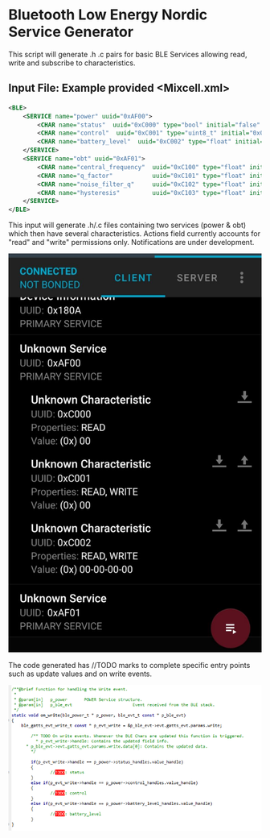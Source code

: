 # Bluetooth Low Energy Nordic Service Generator
This script will generate .h .c pairs for basic BLE Services allowing read, write and subscribe to characteristics.

## Input File: Example provided <Mixcell.xml>
```xml
<BLE>
    <SERVICE name="power" uuid="0xAF00">
        <CHAR name="status"  uuid="0xC000" type="bool" initial="false" actions="r"></CHAR>
        <CHAR name="control"  uuid="0xC001" type="uint8_t" initial="0x00" actions="rw"></CHAR>
        <CHAR name="battery_level"  uuid="0xC002" type="float" initial="0.0" actions="rw"></CHAR>
    </SERVICE>
    <SERVICE name="obt" uuid="0xAF01">
        <CHAR name="central_frequency"  uuid="0xC100" type="float" initial="1000.0" actions="rw"></CHAR>
        <CHAR name="q_factor"           uuid="0xC101" type="float" initial="10.0"   actions="rw"></CHAR>
        <CHAR name="noise_filter_q"     uuid="0xC102" type="float" initial="10.0"   actions="rw"></CHAR>
        <CHAR name="hysteresis"         uuid="0xC103" type="float" initial="10.0"   actions="rw"></CHAR>
    </SERVICE>
</BLE>
```
This input will generate .h/.c files containing two services (power & obt) which then have several characteristics. 
Actions field currently accounts for "read" and "write" permissions only. Notifications are under development. 

![NordicConnect](https://github.com/pablopgus/BLENordicGen/blob/master/img/NordicConnect.png?raw=true "Nordic Connect")

The code generated has //TODO marks to complete specific entry points such as update values and on write events.  

![OnWrite](https://github.com/pablopgus/BLENordicGen/blob/master/img/OnWrite.png?raw=true "Nordic Connect")

